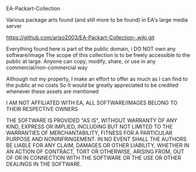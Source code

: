EA-Packart-Collection

Various package arts found (and still more to be found) in EA's large media server

https://github.com/ariso2003/EA-Packart-Collection-.wiki.git 

Everything found here is part of the public domain, i DO NOT own any software/image
The scope of this collection is to be freely accessible to the public at large.
Anyone can copy, modify, share, or use in any commercial/non-commercial way

Although not my property, I make an effort to offer as much as I can find to the public at no costs 
So It would be greatly appreciated to be credited whenever these assets are mentioned   


I AM NOT AFFILIATED WITH EA, ALL SOFTWARE/IMAGES BELONG TO THEIR RESPECTIVE OWNERS 

THE SOFTWARE IS PROVIDED "AS IS", WITHOUT WARRANTY OF ANY KIND,
EXPRESS OR IMPLIED, INCLUDING BUT NOT LIMITED TO THE WARRANTIES OF
MERCHANTABILITY, FITNESS FOR A PARTICULAR PURPOSE AND NONINFRINGEMENT.
IN NO EVENT SHALL THE AUTHORS BE LIABLE FOR ANY CLAIM, DAMAGES OR
OTHER LIABILITY, WHETHER IN AN ACTION OF CONTRACT, TORT OR OTHERWISE,
ARISING FROM, OUT OF OR IN CONNECTION WITH THE SOFTWARE OR THE USE OR
OTHER DEALINGS IN THE SOFTWARE.
